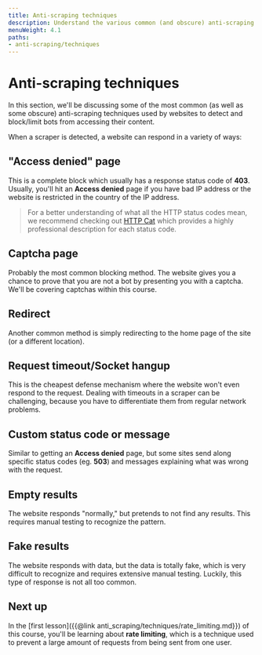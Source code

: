 ```yaml
---
title: Anti-scraping techniques
description: Understand the various common (and obscure) anti-scraping techniques used by websites to prevent bots from accessing their content.
menuWeight: 4.1
paths:
- anti-scraping/techniques
---
```


# [](#anti-scraping-techniques) Anti-scraping techniques

In this section, we'll be discussing some of the most common (as well as some obscure) anti-scraping techniques used by websites to detect and block/limit bots from accessing their content.

When a scraper is detected, a website can respond in a variety of ways:

## [](#access-denied) "Access denied" page

This is a complete block which usually has a response status code of **403**. Usually, you'll hit an **Access denied** page if you have bad IP address or the website is restricted in the country of the IP address.

> For a better understanding of what all the HTTP status codes mean, we recommend checking out [HTTP Cat](https://http.cat/) which provides a highly professional description for each status code.

## [](#captcha) Captcha page

Probably the most common blocking method. The website gives you a chance to prove that you are not a bot by presenting you with a captcha. We'll be covering captchas within this course.

## [](#redirect) Redirect

Another common method is simply redirecting to the home page of the site (or a different location).

## [](#request-timeout) Request timeout/Socket hangup

This is the cheapest defense mechanism where the website won't even respond to the request. Dealing with timeouts in a scraper can be challenging, because you have to differentiate them from regular network problems.

## [](#custom-status-code) Custom status code or message

Similar to getting an **Access denied** page, but some sites send along specific status codes (eg. **503**) and messages explaining what was wrong with the request.

## [](#empty-results) Empty results

The website responds "normally," but pretends to not find any results. This requires manual testing to recognize the pattern.

## [](#fake-results) Fake results

The website responds with data, but the data is totally fake, which is very difficult to recognize and requires extensive manual testing. Luckily, this type of response is not all too common.

## [](#next) Next up

In the [first lesson]({{@link anti_scraping/techniques/rate_limiting.md}}) of this course, you'll be learning about **rate limiting**, which is a technique used to prevent a large amount of requests from being sent from one user.
